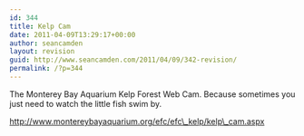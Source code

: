 ```yaml
---
id: 344
title: Kelp Cam
date: 2011-04-09T13:29:17+00:00
author: seancamden
layout: revision
guid: http://www.seancamden.com/2011/04/09/342-revision/
permalink: /?p=344
---
```

The Monterey Bay Aquarium Kelp Forest Web Cam. Because sometimes you just need to watch the little fish swim by.

http://www.montereybayaquarium.org/efc/efc\_kelp/kelp\_cam.aspx